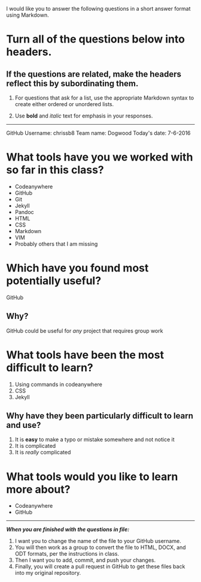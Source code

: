 I would like you to answer the following questions in a short answer format using Markdown. 

# Turn all of the questions below into headers. 

## If the questions are related, make the headers reflect this by subordinating them.  

1. For questions that ask for a list, use the appropriate Markdown syntax to create either ordered or unordered lists. 

2. Use **bold** and *italic* text for emphasis in your responses.

* * *

GitHub Username: chrissb8
Team name: Dogwood
Today's date: 7-6-2016

# What tools have you we worked with so far in this class?

* Codeanywhere
* GitHub
* Git 
* Jekyll
* Pandoc
* HTML
* CSS
* Markdown
* VIM
* Probably others that I am missing

# Which have you found most potentially useful? 

GitHub

## Why? 

GitHub could be useful for *any* project that requires group work 

# What tools have been the most difficult to learn? 

1. Using commands in codeanywhere
2. CSS 
3. Jekyll

## Why have they been particularly difficult to learn and use?

1. It is **easy** to make a typo or mistake somewhere and not notice it
2. It is complicated 
3. It is *really* complicated

# What tools would you like to learn more about?

* Codeanywhere
* GitHub

* * * 

***When you are finished with the questions in file:*** 

1. I want you to change the name of the file to your GitHub username. 
2. You will then work as a group to convert the file to HTML, DOCX, and ODT formats, per the instructions in  class. 
3. Then I want you to add, commit, and push your changes. 
4. Finally, you will create a pull request in GitHub to get these files back into my original repository. 